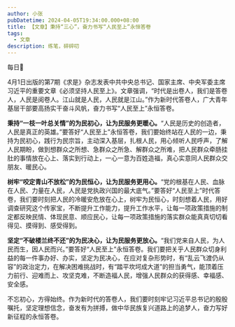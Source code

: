 ```yaml
---
author: 小张
pubDatetime: 2024-04-05T19:34:00.000+08:00
title: 【文章】秉持“三心”，奋力书写“人民至上”永恒答卷
tags:
  - 文章
description: 练笔，碎碎叨
---
```


每日📖

4月1日出版的第7期《求是》杂志发表中共中央总书记、国家主席、中央军委主席习近平的重要文章《必须坚持人民至上》。文章强调，“时代是出卷人，我们是答卷人，人民是阅卷人。江山就是人民，人民就是江山。”作为新时代答卷人，广大青年基层干部要高扬实干奋斗风帆，奋力书写“人民至上”永恒答卷。

**秉持“一枝一叶总关情”的为民初心，让为民服务更暖心。**“人民是历史的创造者，人民是真正的英雄。”要答好“人民至上”永恒答卷，我们要始终站在人民的一边，秉持为民初心，践行为民宗旨，主动深入基层，扎根人民，用心倾听人民呼声，了解人民期盼，做到想群众之所想、急群众之所急、解群众之所难，把人民群众牵肠挂肚的事情放在心上、落实到行动上，一心一意为百姓造福，真心实意同人民群众交朋友、暖民心。

**树牢“咬定青山不放松”的为民恒心，让为民服务更用心。**“党的根基在人民、血脉在人民、力量在人民，人民是党执政兴国的最大底气。”要答好“人民至上”时代答卷，我们要时刻把人民的冷暖安危放在心上，树牢为民恒心，时刻想着人民，用好调查研究这个传家宝，不断提升工作能力，提升工作水平，让每一项政策措施的制定都反映民情、体现民意、顺应民心，让每一项政策措施的落实群众能真真切切看得见、摸得到、感受得到。

**坚定“不破楼兰终不还”的为民决心，让为民服务更放心。**“我们党来自人民，为人民而生，因人民而兴。”要答好“人民至上”永恒答卷。我们要把关乎人民群众切身利益的每一件事办好、办实，坚定为民决心，在应对复杂形势时，有“乱云飞渡仍从容”的政治定力，在解决困难挑战时，有“踏平坎坷成大道”的担当勇气，能顶着压力前行、迎难而上、攻坚克难，不断造福人民，增强人民群众的获得感、幸福感、安全感。

不忘初心，方得始终。作为新时代的答卷人，我们要时刻牢记习近平总书记的殷殷嘱托，坚定理想信念，奋发有为拼搏，做中华民族复兴道路上的追梦人，奋力写好新征程的永恒答卷。
